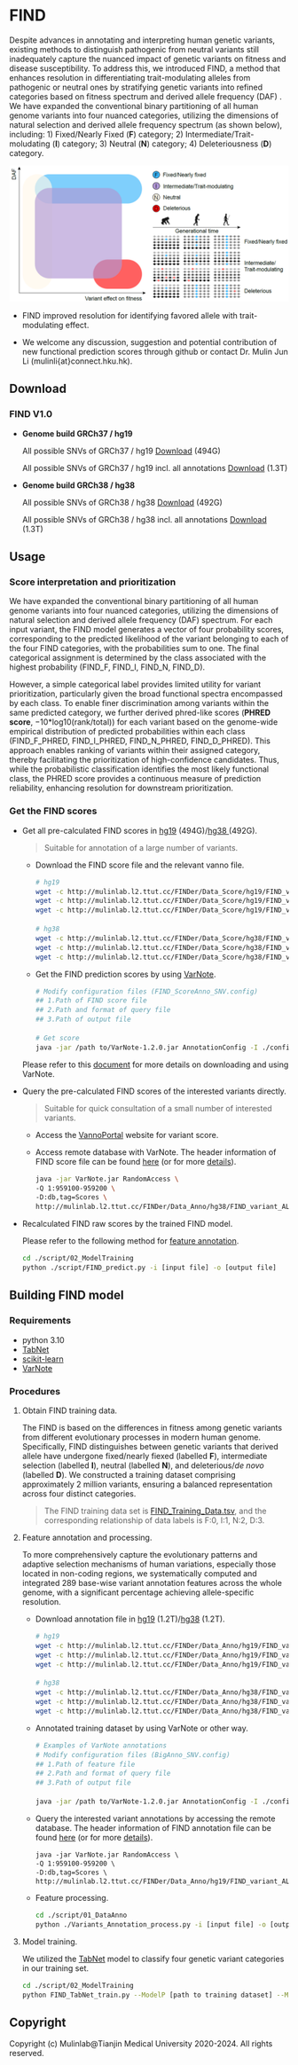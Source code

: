# FIND

Despite advances in annotating and interpreting human genetic variants, existing methods to distinguish pathogenic from neutral variants still inadequately capture the nuanced impact of genetic variants on fitness and disease susceptibility. To address this, we introduced FIND, a method that enhances resolution in differentiating trait-modulating alleles from pathogenic or neutral ones by stratifying genetic variants into refined categories based on fitness spectrum and derived allele frequency (DAF) . We have expanded the conventional binary partitioning of all human genome variants into four nuanced categories, utilizing the dimensions of natural selection and derived allele frequency spectrum (as shown below), including: 1) Fixed/Nearly Fixed (**F**) category; 2) Intermediate/Trait-moludating (**I**) category; 3) Neutral (**N**) category; 4) Deleteriousness (**D**) category.

![image-20240526124047898](./figure/pic.png)

- FIND improved resolution for identifying favored allele with trait-modulating effect.

- We welcome any discussion, suggestion and potential contribution of new functional prediction scores through github or contact Dr. Mulin Jun Li (mulinli{at}connect.hku.hk).

  

## Download

### FIND V1.0

- **Genome build GRCh37 / hg19**

  All possible SNVs of GRCh37 / hg19 [Download](http://mulinlab.l2.ttut.cc/FINDer/Data_Score/hg19/) (494G)

  All possible SNVs of GRCh37 / hg19 incl. all annotations [Download](http://mulinlab.l2.ttut.cc/FINDer/Data_Anno/hg19/) (1.3T)

- **Genome build GRCh38 / hg38**

  All possible SNVs of GRCh38 / hg38 [Download](http://mulinlab.l2.ttut.cc/FINDer/Data_Score/hg38/) (492G)

  All possible SNVs of GRCh38 / hg38 incl. all annotations [Download](http://mulinlab.l2.ttut.cc/FINDer/Data_Anno/hg38/) (1.3T)



## Usage

### Score interpretation and prioritization

We have expanded the conventional binary partitioning of all human genome variants into four nuanced categories, utilizing the dimensions of natural selection and derived allele frequency (DAF) spectrum. For each input variant, the FIND model generates a vector of four probability scores, corresponding to the predicted likelihood of the variant belonging to each of the four FIND categories, with the probabilities sum to one. The final categorical assignment is determined by the class associated with the highest probability (FIND_F, FIND_I, FIND_N, FIND_D). 

However, a simple categorical label provides limited utility for variant prioritization, particularly given the broad functional spectra encompassed by each class. To enable finer discrimination among variants within the same predicted category, we further derived phred-like scores (**PHRED score**, −10*log10(rank/total)) for each variant based on the genome-wide empirical distribution of predicted probabilities within each class (FIND_F_PHRED, FIND_I_PHRED, FIND_N_PHRED, FIND_D_PHRED). This approach enables ranking of variants within their assigned category, thereby facilitating the prioritization of high-confidence candidates. Thus, while the probabilistic classification identifies the most likely functional class, the PHRED score provides a continuous measure of prediction reliability, enhancing resolution for downstream prioritization.


### Get the FIND scores

- Get all pre-calculated FIND scores in [hg19](http://mulinlab.l2.ttut.cc/FINDer/Data_Score/hg19/) (494G)/[hg38 ](http://mulinlab.l2.ttut.cc/FINDer/Data_Score/hg38/)(492G). 

  > Suitable for annotation of a large number of variants.

  - Download the FIND score file and the relevant vanno file.

    ```bash
    # hg19
    wget -c http://mulinlab.l2.ttut.cc/FINDer/Data_Score/hg19/FIND_variants_ALL.hg19.scores.tsv.gz
    wget -c http://mulinlab.l2.ttut.cc/FINDer/Data_Score/hg19/FIND_variants_ALL.hg19.scores.tsv.gz.vanno
    wget -c http://mulinlab.l2.ttut.cc/FINDer/Data_Score/hg19/FIND_variants_ALL.hg19.scores.tsv.gz.vanno.vi
    
    # hg38
    wget -c http://mulinlab.l2.ttut.cc/FINDer/Data_Score/hg38/FIND_variants_ALL.hg38.scores.tsv.gz
    wget -c http://mulinlab.l2.ttut.cc/FINDer/Data_Score/hg38/FIND_variants_ALL.hg38.scores.tsv.gz.vanno
    wget -c http://mulinlab.l2.ttut.cc/FINDer/Data_Score/hg38/FIND_variants_ALL.hg38.scores.tsv.gz.vanno.vi
    ```

  - Get the FIND prediction scores by using [VarNote](http://www.mulinlab.org/varnote/index.html).

    ```bash
    # Modify configuration files (FIND_ScoreAnno_SNV.config)
    ## 1.Path of FIND score file
    ## 2.Path and format of query file
    ## 3.Path of output file
    
    # Get score
    java -jar /path to/VarNote-1.2.0.jar AnnotationConfig -I ./config/FIND_ScoreAnno_SNV.config
    ```

  Please refer to this [document](http://www.mulinlab.org/varnote/documentaiton.html) for more details on downloading and using VarNote.

- Query the pre-calculated FIND scores of the interested variants directly.

  > Suitable for quick consultation of a small number of interested variants.

  - Access the [VannoPortal](http://www.mulinlab.org/vportal/index.html) website for variant score.

  - Access remote database with VarNote. 
    The header information of FIND score file can be found [here](./config/FINDScore.header) (or for more [details](./Reference_information/FIND_score_information.xlsx)).
    ```bash
    java -jar VarNote.jar RandomAccess \
    -Q 1:959100-959200 \
    -D:db,tag=Scores \
    http://mulinlab.l2.ttut.cc/FINDer/Data_Anno/hg38/FIND_variant_ALL.hg19.Scores.tsv.gz
    ```

- Recalculated FIND raw scores by the trained FIND model.

  Please refer to the following method for [feature annotation](#Procedures).

  ```bash
  cd ./script/02_ModelTraining
  python ./script/FIND_predict.py -i [input file] -o [output file]
  ```

## Building FIND model

### Requirements

- python 3.10
- [TabNet](https://github.com/dreamquark-ai/tabnet)
- [scikit-learn](https://scikit-learn.org/stable/)
- [VarNote](http://www.mulinlab.org/varnote/index.html)

### Procedures

1. Obtain FIND training data.

   The FIND is based on the differences in fitness among genetic variants from different evolutionary processes in modern human genome. Specifically, FIND distinguishes between genetic variants that derived allele have undergone fixed/nearly fiexed (labelled **F**), intermediate selection (labelled **I**), neutral (labelled **N**), and deleterious/*de novo* (labelled **D**). We constructed a training dataset comprising approximately 2 million variants, ensuring a balanced representation across four distinct categories.

   > The FIND training data set is [FIND_Training_Data.tsv](./train_dataset), and the corresponding relationship of data labels is F:0, I:1, N:2, D:3.

2. Feature annotation and processing.

   To more comprehensively capture the evolutionary patterns and adaptive selection mechanisms of human variations, especially those located in non-coding regions, we systematically computed and integrated 289 base-wise variant annotation features across the whole genome, with a significant percentage achieving allele-specific resolution.

   - Download annotation file in [hg19](http://mulinlab.l2.ttut.cc/FINDer/Data_Anno/hg19/) (1.2T)/[hg38](http://mulinlab.l2.ttut.cc/FINDer/Data_Anno/hg38/) (1.2T).

     ```bash
     # hg19
     wget -c http://mulinlab.l2.ttut.cc/FINDer/Data_Anno/hg19/FIND_variant_ALL.hg19.Annotation.tsv.gz
     wget -c http://mulinlab.l2.ttut.cc/FINDer/Data_Anno/hg19/FIND_variant_ALL.hg19.Annotation.tsv.gz.vanno
     wget -c http://mulinlab.l2.ttut.cc/FINDer/Data_Anno/hg19/FIND_variant_ALL.hg19.Annotation.tsv.gz.vanno.vi
     
     # hg38
     wget -c http://mulinlab.l2.ttut.cc/FINDer/Data_Anno/hg38/FIND_variant_ALL.hg38.Annotation.tsv.gz
     wget -c http://mulinlab.l2.ttut.cc/FINDer/Data_Anno/hg38/FIND_variant_ALL.hg38.Annotation.tsv.gz.vanno
     wget -c http://mulinlab.l2.ttut.cc/FINDer/Data_Anno/hg38/FIND_variant_ALL.hg38.Annotation.tsv.gz.vanno.vi
     ```

   - Annotated training dataset by using VarNote or other way.

     ```bash
     # Examples of VarNote annotations
     # Modify configuration files (BigAnno_SNV.config)
     ## 1.Path of feature file
     ## 2.Path and format of query file
     ## 3.Path of output file
     
     java -jar /path to/VarNote-1.2.0.jar AnnotationConfig -I ./config/BigAnno_SNV.config
     ```

   - Query the interested variant annotations by accessing the remote database.
    The header information of FIND annotation file can be found [here](./config/BigAnno.header) (or for more [details](./Reference_information/Feature_information.xlsx)).
     ```
     java -jar VarNote.jar RandomAccess \
     -Q 1:959100-959200 \
     -D:db,tag=Scores \
     http://mulinlab.l2.ttut.cc/FINDer/Data_Anno/hg19/FIND_variant_ALL.hg19.Annotation.tsv.gz
     ```

   - Feature processing.

     ```bash
     cd ./script/01_DataAnno
     python ./Variants_Annotation_process.py -i [input file] -o [output file]
     ```

3. Model training.

   We utilized the [TabNet](https://github.com/dreamquark-ai/tabnet) model to classify four genetic variant categories in our training set.

   ```bash
   cd ./script/02_ModelTraining
   python FIND_TabNet_train.py --ModelP [path to training dataset] --MoldeF [training dataset file name] --ModelO [path to output model file]
   ```

## Copyright

Copyright (c) Mulinlab@Tianjin Medical University 2020-2024. All rights reserved.
